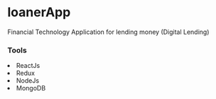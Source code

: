 # loanerApp
Financial Technology Application for lending money  (Digital Lending)
### Tools
<li>ReactJs</li>
<li>Redux</li>
<li>NodeJs</li>
<li>MongoDB</li>
